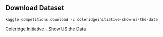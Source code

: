 ## Download Dataset

`kaggle competitions download -c coleridgeinitiative-show-us-the-data`

[Coleridge Initiative - Show US the Data](https://www.kaggle.com/c/coleridgeinitiative-show-us-the-data/data)



